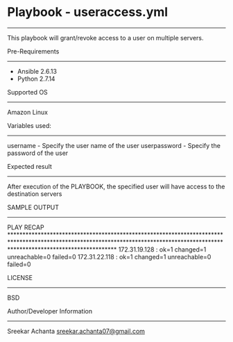# Playbook - useraccess.yml
____________________________________
This playbook will grant/revoke access to a user on multiple servers.

Pre-Requirements
__________________

- Ansible 2.6.13
- Python 2.7.14

Supported OS
_________________
Amazon Linux

Variables used:
______________

username - Specify the user name of the user
userpassword - Specify the password of the user

Expected result
__________________
After execution of the PLAYBOOK, the specified user will have access to the destination servers

SAMPLE OUTPUT
_________________

PLAY RECAP **********************************************************************************************************************************************************************************
172.31.19.128              : ok=1    changed=1    unreachable=0    failed=0
172.31.22.118              : ok=1    changed=1    unreachable=0    failed=0

LICENSE
_________

BSD

Author/Developer Information
_____________________________

Sreekar Achanta <sreekar.achanta07@gmail.com>



